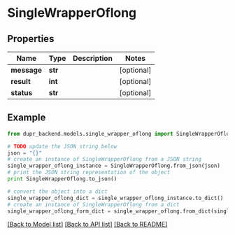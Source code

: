 # SingleWrapperOflong


## Properties
Name | Type | Description | Notes
------------ | ------------- | ------------- | -------------
**message** | **str** |  | [optional] 
**result** | **int** |  | [optional] 
**status** | **str** |  | [optional] 

## Example

```python
from dupr_backend.models.single_wrapper_oflong import SingleWrapperOflong

# TODO update the JSON string below
json = "{}"
# create an instance of SingleWrapperOflong from a JSON string
single_wrapper_oflong_instance = SingleWrapperOflong.from_json(json)
# print the JSON string representation of the object
print SingleWrapperOflong.to_json()

# convert the object into a dict
single_wrapper_oflong_dict = single_wrapper_oflong_instance.to_dict()
# create an instance of SingleWrapperOflong from a dict
single_wrapper_oflong_form_dict = single_wrapper_oflong.from_dict(single_wrapper_oflong_dict)
```
[[Back to Model list]](../README.md#documentation-for-models) [[Back to API list]](../README.md#documentation-for-api-endpoints) [[Back to README]](../README.md)


